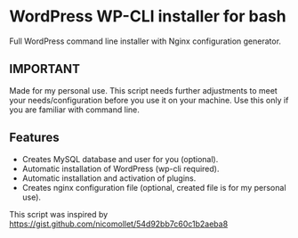 # WordPress WP-CLI installer for bash
Full WordPress command line installer with Nginx configuration generator.

## IMPORTANT
Made for my personal use. This script needs further adjustments to meet your needs/configuration before you use it on your machine. Use this only if you are familiar with command line.

## Features
- Creates MySQL database and user for you (optional).
- Automatic installation of WordPress (wp-cli required).
- Automatic installation and activation of plugins.
- Creates nginx configuration file (optional, created file is for my personal use).

This script was inspired by https://gist.github.com/nicomollet/54d92bb7c60c1b2aeba8  
